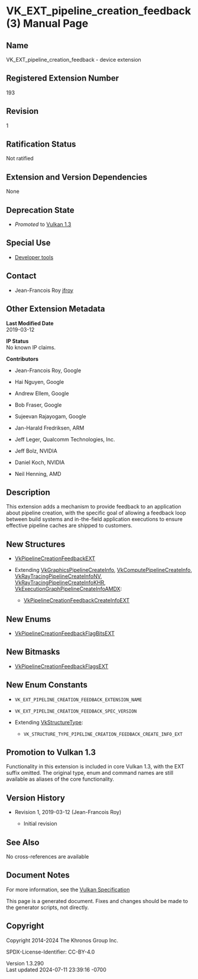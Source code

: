 # VK_EXT_pipeline_creation_feedback(3) Manual Page

## Name

VK_EXT_pipeline_creation_feedback - device extension



## <a href="#_registered_extension_number" class="anchor"></a>Registered Extension Number

193

## <a href="#_revision" class="anchor"></a>Revision

1

## <a href="#_ratification_status" class="anchor"></a>Ratification Status

Not ratified

## <a href="#_extension_and_version_dependencies" class="anchor"></a>Extension and Version Dependencies

None

## <a href="#_deprecation_state" class="anchor"></a>Deprecation State

- *Promoted* to <a
  href="https://registry.khronos.org/vulkan/specs/1.3-extensions/html/vkspec.html#versions-1.3-promotions"
  target="_blank" rel="noopener">Vulkan 1.3</a>

## <a href="#_special_use" class="anchor"></a>Special Use

- <a
  href="https://registry.khronos.org/vulkan/specs/1.3-extensions/html/vkspec.html#extendingvulkan-compatibility-specialuse"
  target="_blank" rel="noopener">Developer tools</a>

## <a href="#_contact" class="anchor"></a>Contact

- Jean-Francois Roy <a
  href="https://github.com/KhronosGroup/Vulkan-Docs/issues/new?body=%5BVK_EXT_pipeline_creation_feedback%5D%20@jfroy%0A*Here%20describe%20the%20issue%20or%20question%20you%20have%20about%20the%20VK_EXT_pipeline_creation_feedback%20extension*"
  target="_blank" rel="nofollow noopener"><em></em>jfroy</a>

## <a href="#_other_extension_metadata" class="anchor"></a>Other Extension Metadata

**Last Modified Date**  
2019-03-12

**IP Status**  
No known IP claims.

**Contributors**  
- Jean-Francois Roy, Google

- Hai Nguyen, Google

- Andrew Ellem, Google

- Bob Fraser, Google

- Sujeevan Rajayogam, Google

- Jan-Harald Fredriksen, ARM

- Jeff Leger, Qualcomm Technologies, Inc.

- Jeff Bolz, NVIDIA

- Daniel Koch, NVIDIA

- Neil Henning, AMD

## <a href="#_description" class="anchor"></a>Description

This extension adds a mechanism to provide feedback to an application
about pipeline creation, with the specific goal of allowing a feedback
loop between build systems and in-the-field application executions to
ensure effective pipeline caches are shipped to customers.

## <a href="#_new_structures" class="anchor"></a>New Structures

- [VkPipelineCreationFeedbackEXT](https://registry.khronos.org/vulkan/specs/1.3-extensions/man/html/VkPipelineCreationFeedbackEXT.html)

- Extending
  [VkGraphicsPipelineCreateInfo](https://registry.khronos.org/vulkan/specs/1.3-extensions/man/html/VkGraphicsPipelineCreateInfo.html),
  [VkComputePipelineCreateInfo](https://registry.khronos.org/vulkan/specs/1.3-extensions/man/html/VkComputePipelineCreateInfo.html),
  [VkRayTracingPipelineCreateInfoNV](https://registry.khronos.org/vulkan/specs/1.3-extensions/man/html/VkRayTracingPipelineCreateInfoNV.html),
  [VkRayTracingPipelineCreateInfoKHR](https://registry.khronos.org/vulkan/specs/1.3-extensions/man/html/VkRayTracingPipelineCreateInfoKHR.html),
  [VkExecutionGraphPipelineCreateInfoAMDX](https://registry.khronos.org/vulkan/specs/1.3-extensions/man/html/VkExecutionGraphPipelineCreateInfoAMDX.html):

  - [VkPipelineCreationFeedbackCreateInfoEXT](https://registry.khronos.org/vulkan/specs/1.3-extensions/man/html/VkPipelineCreationFeedbackCreateInfoEXT.html)

## <a href="#_new_enums" class="anchor"></a>New Enums

- [VkPipelineCreationFeedbackFlagBitsEXT](https://registry.khronos.org/vulkan/specs/1.3-extensions/man/html/VkPipelineCreationFeedbackFlagBitsEXT.html)

## <a href="#_new_bitmasks" class="anchor"></a>New Bitmasks

- [VkPipelineCreationFeedbackFlagsEXT](https://registry.khronos.org/vulkan/specs/1.3-extensions/man/html/VkPipelineCreationFeedbackFlagsEXT.html)

## <a href="#_new_enum_constants" class="anchor"></a>New Enum Constants

- `VK_EXT_PIPELINE_CREATION_FEEDBACK_EXTENSION_NAME`

- `VK_EXT_PIPELINE_CREATION_FEEDBACK_SPEC_VERSION`

- Extending [VkStructureType](https://registry.khronos.org/vulkan/specs/1.3-extensions/man/html/VkStructureType.html):

  - `VK_STRUCTURE_TYPE_PIPELINE_CREATION_FEEDBACK_CREATE_INFO_EXT`

## <a href="#_promotion_to_vulkan_1_3" class="anchor"></a>Promotion to Vulkan 1.3

Functionality in this extension is included in core Vulkan 1.3, with the
EXT suffix omitted. The original type, enum and command names are still
available as aliases of the core functionality.

## <a href="#_version_history" class="anchor"></a>Version History

- Revision 1, 2019-03-12 (Jean-Francois Roy)

  - Initial revision

## <a href="#_see_also" class="anchor"></a>See Also

No cross-references are available

## <a href="#_document_notes" class="anchor"></a>Document Notes

For more information, see the <a
href="https://registry.khronos.org/vulkan/specs/1.3-extensions/html/vkspec.html#VK_EXT_pipeline_creation_feedback"
target="_blank" rel="noopener">Vulkan Specification</a>

This page is a generated document. Fixes and changes should be made to
the generator scripts, not directly.

## <a href="#_copyright" class="anchor"></a>Copyright

Copyright 2014-2024 The Khronos Group Inc.

SPDX-License-Identifier: CC-BY-4.0

Version 1.3.290  
Last updated 2024-07-11 23:39:16 -0700
